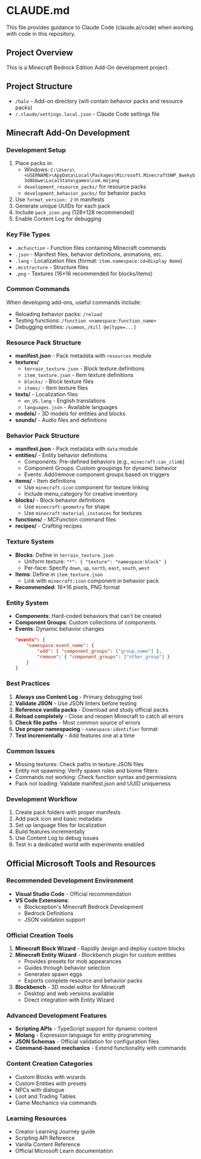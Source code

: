 # CLAUDE.md

This file provides guidance to Claude Code (claude.ai/code) when working with code in this repository.

## Project Overview

This is a Minecraft Bedrock Edition Add-On development project.

## Project Structure

- `/halo` - Add-on directory (will contain behavior packs and resource packs)
- `/.claude/settings.local.json` - Claude Code settings file

## Minecraft Add-On Development

### Development Setup
1. Place packs in:
   - Windows: `C:\Users\<USERNAME>\AppData\Local\Packages\Microsoft.MinecraftUWP_8wekyb3d8bbwe\LocalState\games\com.mojang`
   - `development_resource_packs/` for resource packs
   - `development_behavior_packs/` for behavior packs
2. Use `format_version: 2` in manifests
3. Generate unique UUIDs for each pack
4. Include `pack_icon.png` (128×128 recommended)
5. Enable Content Log for debugging

### Key File Types
- `.mcfunction` - Function files containing Minecraft commands
- `.json` - Manifest files, behavior definitions, animations, etc.
- `.lang` - Localization files (format: `item.namespace:id=Display Name`)
- `.mcstructure` - Structure files
- `.png` - Textures (16×16 recommended for blocks/items)

### Common Commands
When developing add-ons, useful commands include:
- Reloading behavior packs: `/reload`
- Testing functions: `/function <namespace:function_name>`
- Debugging entities: `/summon`, `/kill @e[type=...]`

### Resource Pack Structure
- **manifest.json** - Pack metadata with `resources` module
- **textures/**
  - `terrain_texture.json` - Block texture definitions
  - `item_texture.json` - Item texture definitions
  - `blocks/` - Block texture files
  - `items/` - Item texture files
- **texts/** - Localization files
  - `en_US.lang` - English translations
  - `languages.json` - Available languages
- **models/** - 3D models for entities and blocks
- **sounds/** - Audio files and definitions

### Behavior Pack Structure
- **manifest.json** - Pack metadata with `data` module
- **entities/** - Entity behavior definitions
  - Components: Pre-defined behaviors (e.g., `minecraft:can_climb`)
  - Component Groups: Custom groupings for dynamic behavior
  - Events: Add/remove component groups based on triggers
- **items/** - Item definitions
  - Use `minecraft:icon` component for texture linking
  - Include menu_category for creative inventory
- **blocks/** - Block behavior definitions
  - Use `minecraft:geometry` for shape
  - Use `minecraft:material_instances` for textures
- **functions/** - MCFunction command files
- **recipes/** - Crafting recipes

### Texture System
- **Blocks**: Define in `terrain_texture.json`
  - Uniform texture: `"*": { "texture": "namespace:block" }`
  - Per-face: Specify `down`, `up`, `north`, `east`, `south`, `west`
- **Items**: Define in `item_texture.json`
  - Link with `minecraft:icon` component in behavior pack
- **Recommended**: 16×16 pixels, PNG format

### Entity System
- **Components**: Hard-coded behaviors that can't be created
- **Component Groups**: Custom collections of components
- **Events**: Dynamic behavior changes
  ```json
  "events": {
      "namespace:event_name": {
          "add": { "component_groups": ["group_name"] },
          "remove": { "component_groups": ["other_group"] }
      }
  }
  ```

### Best Practices
1. **Always use Content Log** - Primary debugging tool
2. **Validate JSON** - Use JSON linters before testing
3. **Reference vanilla packs** - Download and study official packs
4. **Reload completely** - Close and reopen Minecraft to catch all errors
5. **Check file paths** - Most common source of errors
6. **Use proper namespacing** - `namespace:identifier` format
7. **Test incrementally** - Add features one at a time

### Common Issues
- Missing textures: Check paths in texture JSON files
- Entity not spawning: Verify spawn rules and biome filters
- Commands not working: Check function syntax and permissions
- Pack not loading: Validate manifest.json and UUID uniqueness

### Development Workflow
1. Create pack folders with proper manifests
2. Add pack icon and basic metadata
3. Set up language files for localization
4. Build features incrementally
5. Use Content Log to debug issues
6. Test in a dedicated world with experiments enabled

## Official Microsoft Tools and Resources

### Recommended Development Environment
- **Visual Studio Code** - Official recommendation
- **VS Code Extensions**:
  - Blockception's Minecraft Bedrock Development
  - Bedrock Definitions
  - JSON validation support

### Official Creation Tools
1. **Minecraft Block Wizard** - Rapidly design and deploy custom blocks
2. **Minecraft Entity Wizard** - Blockbench plugin for custom entities
   - Provides presets for mob appearances
   - Guides through behavior selection
   - Generates spawn eggs
   - Exports complete resource and behavior packs
3. **Blockbench** - 3D model editor for Minecraft
   - Desktop and web versions available
   - Direct integration with Entity Wizard

### Advanced Development Features
- **Scripting APIs** - TypeScript support for dynamic content
- **Molang** - Expression language for entity programming
- **JSON Schemas** - Official validation for configuration files
- **Command-based mechanics** - Extend functionality with commands

### Content Creation Categories
- Custom Blocks with wizards
- Custom Entities with presets
- NPCs with dialogue
- Loot and Trading Tables
- Game Mechanics via commands

### Learning Resources
- Creator Learning Journey guide
- Scripting API Reference
- Vanilla Content Reference
- Official Microsoft Learn documentation